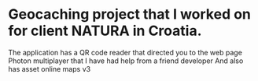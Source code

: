 # Geocaching project that I worked on for client NATURA in Croatia.
The application has a QR code reader that directed you to the web page
Photon multiplayer that I have had help from a friend developer
And also has asset online maps v3

